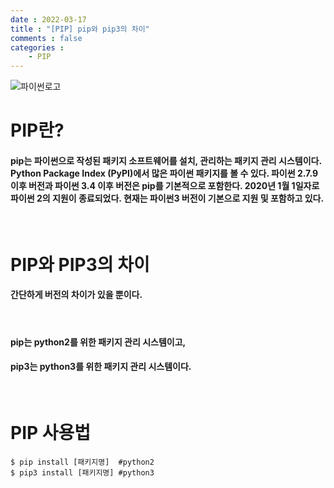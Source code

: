 ```yaml
---
date : 2022-03-17
title : "[PIP] pip와 pip3의 차이"
comments : false
categories : 
    - PIP
---
```

![파이썬로고](https://pypi.org/static/images/logo-large.6bdbb439.svg)

# PIP란?
#### pip는 파이썬으로 작성된 패키지 소프트웨어를 설치, 관리하는 패키지 관리 시스템이다. Python Package Index (PyPI)에서 많은 파이썬 패키지를 볼 수 있다. 파이썬 2.7.9 이후 버전과 파이썬 3.4 이후 버전은 pip를 기본적으로 포함한다. 2020년 1월 1일자로 파이썬 2의 지원이 종료되었다. 현재는 파이썬3 버전이 기본으로 지원 및 포함하고 있다.
<br/>

# PIP와 PIP3의 차이
#### 간단하게 버전의 차이가 있을 뿐이다. 
<br/>

#### pip는 python2를 위한 패키지 관리 시스템이고,
#### pip3는 python3를 위한 패키지 관리 시스템이다.
<br/>

# PIP 사용법
```
$ pip install [패키지명]  #python2
$ pip3 install [패키지명] #python3
```





